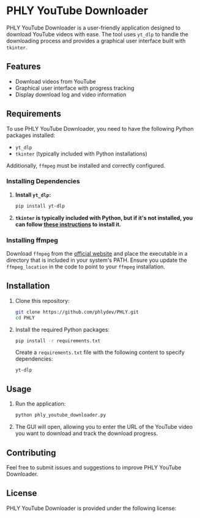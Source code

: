 # PHLY YouTube Downloader

PHLY YouTube Downloader is a user-friendly application designed to download YouTube videos with ease. The tool uses `yt_dlp` to handle the downloading process and provides a graphical user interface built with `tkinter`.

## Features
- Download videos from YouTube
- Graphical user interface with progress tracking
- Display download log and video information

## Requirements
To use PHLY YouTube Downloader, you need to have the following Python packages installed:

- `yt_dlp`
- `tkinter` (typically included with Python installations)

Additionally, `ffmpeg` must be installed and correctly configured.

### Installing Dependencies

1. **Install `yt_dlp`:**

    ```bash
    pip install yt-dlp
    ```

2. **`tkinter` is typically included with Python, but if it's not installed, you can follow [these instructions](https://tkdocs.com/tutorial/install.html) to install it.**

### Installing ffmpeg

Download `ffmpeg` from the [official website](https://ffmpeg.org/download.html) and place the executable in a directory that is included in your system's PATH. Ensure you update the `ffmpeg_location` in the code to point to your `ffmpeg` installation.

## Installation

1. Clone this repository:

    ```bash
    git clone https://github.com/phlydev/PHLY.git
    cd PHLY
    ```

2. Install the required Python packages:

    ```bash
    pip install -r requirements.txt
    ```

    Create a `requirements.txt` file with the following content to specify dependencies:

    ```
    yt-dlp
    ```

## Usage

1. Run the application:

    ```bash
    python phly_youtube_downloader.py
    ```

2. The GUI will open, allowing you to enter the URL of the YouTube video you want to download and track the download progress.

## Contributing

Feel free to submit issues and suggestions to improve PHLY YouTube Downloader.

## License

PHLY YouTube Downloader is provided under the following license:

